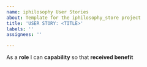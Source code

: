 ```yaml
---
name: iphilosophy User Stories
about: Template for the iphilosophy_store project
title: 'USER STORY: <TITLE>'
labels: ''
assignees: ''

---
```


As a **role** I can **capability** so that **received benefit**
